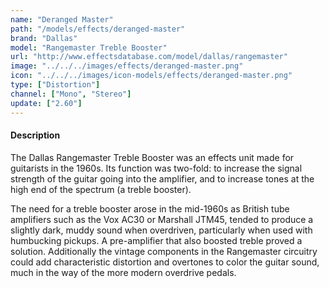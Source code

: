 ```yaml
---
name: "Deranged Master"
path: "/models/effects/deranged-master"
brand: "Dallas"
model: "Rangemaster Treble Booster"
url: "http://www.effectsdatabase.com/model/dallas/rangemaster"
image: "../../../images/effects/deranged-master.png"
icon: "../../../images/icon-models/effects/deranged-master.png"
type: ["Distortion"]
channel: ["Mono", "Stereo"]
update: ["2.60"]
---
```

#### Description
The Dallas Rangemaster Treble Booster was an effects unit made for guitarists in the 1960s. Its function was two-fold: to increase the signal strength of the guitar going into the amplifier, and to increase tones at the high end of the spectrum (a treble booster).

The need for a treble booster arose in the mid-1960s as British tube amplifiers such as the Vox AC30 or Marshall JTM45, tended to produce a slightly dark, muddy sound when overdriven, particularly when used with humbucking pickups. A pre-amplifier that also boosted treble proved a solution. Additionally the vintage components in the Rangemaster circuitry could add characteristic distortion and overtones to color the guitar sound, much in the way of the more modern overdrive pedals.